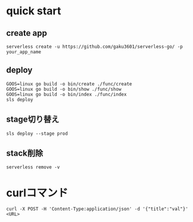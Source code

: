 # quick start
## create app

    serverless create -u https://github.com/gaku3601/serverless-go/ -p your_app_name

## deploy

    GOOS=linux go build -o bin/create ./func/create
    GOOS=linux go build -o bin/show ./func/show
    GOOS=linux go build -o bin/index ./func/index
    sls deploy

## stage切り替え

    sls deploy --stage prod

## stack削除

    serverless remove -v

# curlコマンド

    curl -X POST -H 'Content-Type:application/json' -d '{"title":"val"}' <URL>
